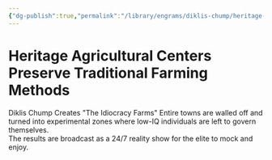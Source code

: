 ```yaml
---
{"dg-publish":true,"permalink":"/library/engrams/diklis-chump/heritage-agricultural-centers-preserve-traditional-farming-methods/","tags":["DC/Rural","DC/AS2"]}
---
```


# Heritage Agricultural Centers Preserve Traditional Farming Methods
Diklis Chump Creates "The Idiocracy Farms"
	Entire towns are walled off and turned into experimental zones where low-IQ individuals are left to govern themselves.  
	The results are broadcast as a 24/7 reality show for the elite to mock and enjoy.
